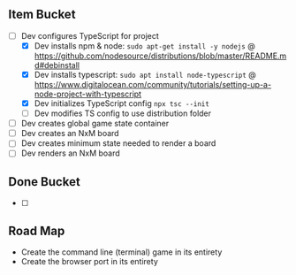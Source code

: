 ## Item Bucket
- [ ] Dev configures TypeScript for project
    - [x] Dev installs npm & node: `sudo apt-get install -y nodejs` @ https://github.com/nodesource/distributions/blob/master/README.md#debinstall
    - [x] Dev installs typescript: `sudo apt install node-typescript` @ https://www.digitalocean.com/community/tutorials/setting-up-a-node-project-with-typescript
    - [x] Dev initializes TypeScript config `npx tsc --init`
    - [ ] Dev modifies TS config to use distribution folder
- [ ] Dev creates global game state container 
- [ ] Dev creates an NxM board
- [ ] Dev creates minimum state needed to render a board
- [ ] Dev renders an NxM board

## Done Bucket

- [ ]

## Road Map

- Create the command line (terminal) game in its entirety
- Create the browser port in its entirety